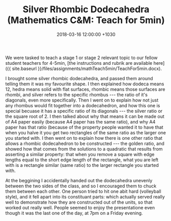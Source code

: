 ﻿---
layout: post
title:  "Silver Rhombic Dodecahedra (Mathematics C&M: Teach for 5min)"
date:   2018-03-16 12:00:00 +1030
categories: MTeach mathCM
apst: [2-1, 2-2, 3-4, 3-5, 4-1, 4-2, 4-3, 6-3]
---

We were tasked to teach a stage 1 or stage 2 relevant topic to our fellow student teachers for 4-5min, [the instructions and rubrik are available here]({{ site.baseurl }}/files/assignments/mathTeach5min/TeachFor5min.docx).

I brought some silver rhombic dodecahedra, and passed them around telling them it was my favourite shape. I then explained how dodeca means 12, hedra means solid with flat surfaces, rhombic means those surfaces are rhombi, and silver refers to the specific rhombus --- the ratio of it's diagonals, even more specifically. Then I went on to explain how not just any rhombus would fit together into a dodecahedron, and how this one is special becuase it has a specific ratio of its diagonals --- the silver ratio or the square root of 2. I then talked about why that means it can be made out of A4 paper easily (because A4 paper has the same ratio), and why A4 paper has that ratio (because of the property people wanted it to have that when you halve it you get two rectangles of the same ratio as the larger one you started with. I then went on to explain how there is one other ratio that allows a rhombic dodecahedron to be constructed --- the golden ratio, and showed how that comes from the solutions to a quadratic that results from asserting a similar property: that when you remove a square with edge lengths equal to the short edge length of the rectangle, what you are left with is a rectangle similar (same ratio) to the larger rectangle you started with.

At the beggining I accidentally handed out the dodecahedra unevenly between the two sides of the class, and so I encouraged them to chuck them between each other. One person tried to hit one abit hard (volleyball style), and it fell apart into its constituant parts: which actually served really well to demonstrate how they are constructed out of the units, so that worked out really well. People seemed to enjoy the presentatione even though it was the last one of the day, at 7pm on a Friday evening.  
